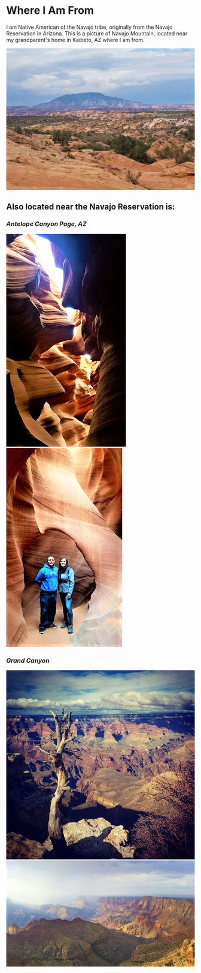 # Where I Am From

I am Native American of the Navajo tribe, originally from the Navajo Reservation in Arizona.
This is a picture of Navajo Mountain, located near my grandparent's home in Kaibeto, AZ where I am from.

![Navajo Mountain](navajomt.jpeg)

## Also located near the Navajo Reservation is:

### *Antelope Canyon Page, AZ*

![antcan1](antelopecan.jpg)
![antcan2](antcan3.jpg)

### *Grand Canyon*

![grancan](grandcanyon.jpg)
![grancan2](grandcanyon2.jpg)
